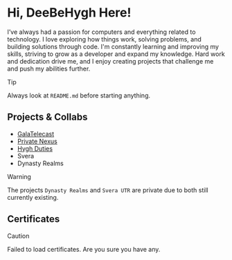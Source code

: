 # Hi, DeeBeHygh Here!

I’ve always had a passion for computers and everything related to technology. I love exploring how things work, solving problems, and building solutions through code. I'm constantly learning and improving my skills, striving to grow as a developer and expand my knowledge. Hard work and dedication drive me, and I enjoy creating projects that challenge me and push my abilities further.

> [!TIP]
> Always look at `README.md` before starting anything.

## Projects & Collabs
- [GalaTelecast](https://github.com/deebehygh/GalacTelecast)
- [Private Nexus](https://github.com/ImTacx/realmdex)
- [Hygh Duties](https://github.com/deebehygh/Hygh-Tasks)
- Svera
- Dynasty Realms
  
> [!WARNING]
> The projects `Dynasty Realms` and `Svera UTR` are private due to both still currently existing. 

## Certificates
> [!CAUTION]
> Failed to load certificates. Are you sure you have any.
